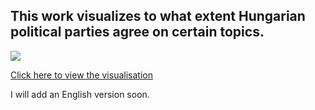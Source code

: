 ## This work visualizes to what extent Hungarian political parties agree on certain topics.

![](igm/widgets.PNG)

[Click here to view the visualisation](https://balintkomjati.github.io/elections-2022-hu/) 

I will add an English version soon.  
